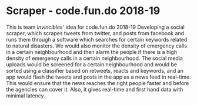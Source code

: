 # Scraper - code.fun.do 2018-19 
This is team *Invincibles'* idea for code.fun.do 2018-19
Developing a social scraper, which scrapes tweets from twitter, and posts from facebook and runs them through a software which searches for certain keywords related to natural disasters. We would also monitor the density of emergency calls in a certain neighbourhood and then alarm the people if there is a high density of emergency calls in a certain neighbourhood. The social media uploads would be screened for a certain neighbourhood and would be sorted using a classifier based on retweets, reacts and keywords, and an app would flash the tweets and posts in the app as a news feed in real-time. This would ensure that the news reaches the right people faster and before the agencies can cover it. Also, it gives real-time and first hand data with minimal latency.

